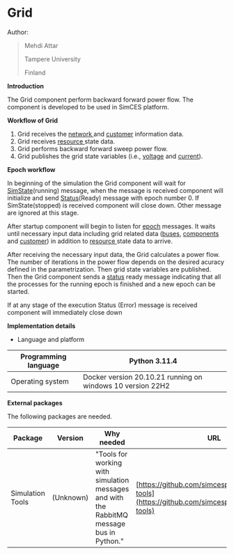 
# Grid

Author:

> Mehdi Attar
>
> Tampere University
>
> Finland

**Introduction**

The Grid component perform backward forward power flow. The component is developed to be used in SimCES platform.

**Workflow of Grid**

1. Grid receives the [network ](https://simcesplatform.github.io/energy_msg-init-nis-networkbusinfo/)and [customer](https://simcesplatform.github.io/energy_msg-init-cis-customerinfo/) information data.
2. Grid receives [resource ](https://simcesplatform.github.io/energy_msg-resourcestate/)state data.
3. Grid performs backward forward sweep power flow.
4. Grid publishes the grid state variables (i.e., [voltage](https://simcesplatform.github.io/energy_msg-networkstate-voltage/) and [current](https://simcesplatform.github.io/energy_msg-networkstate-current/)).

**Epoch workflow**

In beginning of the simulation the Grid component will wait for [SimState](https://simcesplatform.github.io/core_msg-simstate/)(running) message, when the message is received component will initialize and send [Status](https://simcesplatform.github.io/core_msg-status/)(Ready) message with epoch number 0. If SimState(stopped) is received component will close down. Other message are ignored at this stage.

After startup component will begin to listen for [epoch](https://simcesplatform.github.io/core_msg-epoch/) messages. It waits until necessary input data including grid related data ([buses](https://simcesplatform.github.io/energy_msg-init-nis-networkbusinfo/), [components](https://simcesplatform.github.io/energy_msg-init-nis-networkcomponentinfo/) and [customer](https://simcesplatform.github.io/energy_msg-init-cis-customerinfo/)) in addition to [resource ](https://simcesplatform.github.io/energy_msg-resourcestate/)state data to arrive.

After receiving the necessary input data, the Grid calculates a power flow. The number of iterations in the power flow depends on the desired acuracy defined in the parametrization. Then grid state variables are published. Then the Grid component sends a [status](https://simcesplatform.github.io/core_msg-status/) ready message indicating that all the processes for the running epoch is finished and a new epoch can be started.

If at any stage of the execution Status (Error) message is received component will immediately close down

**Implementation details**

* Language and platform

| Programming language | Python 3.11.4                                             |
| -------------------- | ---------------------------------------------------------- |
| Operating system     | Docker version 20.10.21 running on windows 10 version 22H2 |

**External packages**

The following packages are needed.

| Package          | Version   | Why needed                                                                                | URL                                                                                                   |
| ---------------- | --------- | ----------------------------------------------------------------------------------------- | ----------------------------------------------------------------------------------------------------- |
| Simulation Tools | (Unknown) | "Tools for working with simulation messages and with the RabbitMQ message bus in Python." | [https://github.com/simcesplatform/simulation-tools](https://github.com/simcesplatform/simulation-tools) |
